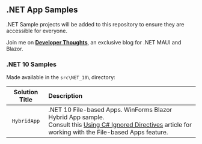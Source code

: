 ## .NET App Samples

.NET Sample projects will be added to this repository to ensure they are accessible for everyone.

Join me on [**Developer Thoughts**](https://egvijayanand.in/), an exclusive blog for .NET MAUI and Blazor.

### .NET 10 Samples

Made available in the `src\NET_10\` directory:

|Solution Title|Description|
|:---:|:---|
|`HybridApp`|.NET 10 File-based Apps. WinForms Blazor Hybrid App sample.<br />Consult this [Using C# Ignored Directives](https://egvijayanand.in/2025/05/26/using-csharp-ignored-directives-a-guide-for-programmers/) article for working with the File-based Apps feature.|
